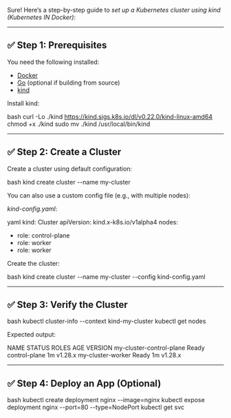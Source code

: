 Sure! Here’s a step-by-step guide to *set up a Kubernetes cluster using kind (Kubernetes IN Docker)*:

---

## ✅ Step 1: Prerequisites

You need the following installed:

* [Docker](https://docs.docker.com/get-docker/)
* [Go](https://golang.org/) (optional if building from source)
* [kind](https://kind.sigs.k8s.io/)

Install kind:

bash
curl -Lo ./kind https://kind.sigs.k8s.io/dl/v0.22.0/kind-linux-amd64
chmod +x ./kind
sudo mv ./kind /usr/local/bin/kind


---

## ✅ Step 2: Create a Cluster

Create a cluster using default configuration:

bash
kind create cluster --name my-cluster


You can also use a custom config file (e.g., with multiple nodes):

*kind-config.yaml*:

yaml
kind: Cluster
apiVersion: kind.x-k8s.io/v1alpha4
nodes:
  - role: control-plane
  - role: worker
  - role: worker


Create the cluster:

bash
kind create cluster --name my-cluster --config kind-config.yaml


---

## ✅ Step 3: Verify the Cluster

bash
kubectl cluster-info --context kind-my-cluster
kubectl get nodes


Expected output:


NAME                  STATUS   ROLES           AGE   VERSION
my-cluster-control-plane   Ready    control-plane   1m    v1.28.x
my-cluster-worker          Ready    <none>          1m    v1.28.x


---

## ✅ Step 4: Deploy an App (Optional)

bash
kubectl create deployment nginx --image=nginx
kubectl expose deployment nginx --port=80 --type=NodePort
kubectl get svc


